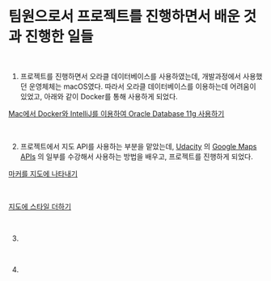 <h1>팀원으로서 프로젝트를 진행하면서 배운 것과 진행한 일들</h1>

<br>

1) 프로젝트를 진행하면서 오라클 데이터베이스를 사용하였는데, 개발과정에서 사용했던 운영체체는 macOS였다. 따라서 오라클 데이터베이스를 이용하는데 어려움이 있었고, 아래와 같이 Docker를 통해 사용하게 되었다. <br>

[Mac에서 Docker와 IntelliJ를 이용하여 Oracle Database 11g 사용하기](https://github.com/ysjhmtb/khProjectJuly/blob/master/saved/myTask/%EB%AC%B8%EC%84%9C/Mac%EC%97%90%EC%84%9C%20Docker%EC%99%80%20IntelliJ%EB%A5%BC%20%EC%9D%B4%EC%9A%A9%ED%95%98%EC%97%AC%20Oracle%20Database%2011g%20%EC%82%AC%EC%9A%A9%ED%95%98%EA%B8%B0.md)

<br>

2) 프로젝트에서 지도 API를 사용하는 부분을 맡았는데, [Udacity](https://www.udacity.com/) 의 [Google Maps APIs](https://www.udacity.com/course/google-maps-apis--ud864) 의 일부를 수강해서 사용하는 방법을 배우고, 프로젝트를 진행하게 되었다. <br>

[마커를 지도에 나타내기](https://github.com/ysjhmtb/khProjectJuly/blob/master/saved/myTask/%EB%AC%B8%EC%84%9C/Making%20your%20Mark/%EB%A7%88%EC%BB%A4%EB%A5%BC%20%EC%A7%80%EB%8F%84%EC%97%90%20%EB%82%98%ED%83%80%EB%82%B4%EA%B8%B0.md)

<br>

[지도에 스타일 더하기](https://github.com/ysjhmtb/khProjectJuly/blob/master/saved/myTask/%EB%AC%B8%EC%84%9C/Being%20Stylish/%EC%A7%80%EB%8F%84%EC%97%90%20%EC%8A%A4%ED%83%80%EC%9D%BC%20%EB%8D%94%ED%95%98%EA%B8%B0.md)

<br>

3) 

<br>

4) 

